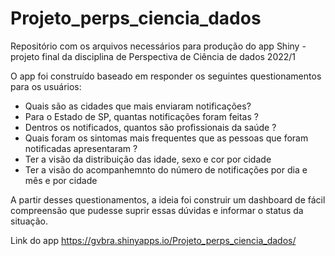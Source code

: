 # Projeto_perps_ciencia_dados
Repositório com os arquivos necessários para produção do app Shiny - projeto final da disciplina de Perspectiva de Ciência de dados 2022/1


O app foi construído baseado em responder os seguintes questionamentos para os usuários:

- Quais são as cidades que mais enviaram notificações?
- Para o Estado de SP, quantas notificações foram feitas ?
- Dentros os notificados, quantos são profissionais da saúde ?
- Quais foram os sintomas mais frequentes que as pessoas que foram notificadas apresentaram ?
- Ter a visão da distribuição das idade, sexo e cor por cidade
- Ter a visão do acompanhemnto do número de notificações por dia e mês e por cidade


A partir desses questionamentos, a ideia foi construir um dashboard de fácil compreensão que pudesse suprir essas dúvidas e informar o status da situação.


Link do app https://gvbra.shinyapps.io/Projeto_perps_ciencia_dados/

